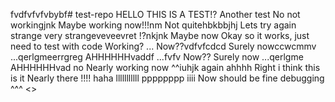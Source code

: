 fvdfvfvfvbybf# test-repo
HELLO THIS IS A TEST!?
Another test
No not workingjnk
Maybe working now!!!nm
Not quitehbkbbjhj
Lets try again
strange
very strangeveveevret
!?nkjnk
Maybe now
Okay so it works, just need to test with code
Working?
...
Now??vdfvfcdcd
Surely nowccwcmmv
...qerlgmeerrgreg
AHHHHHHvaddf
...fvfv
Now??
Surely now
...qerlgme
AHHHHHHvad
no
Nearly working now
^^iuhjk
again
ahhhh
Right i think this is it
Nearly there
!!!!
haha
lllllllllll
pppppppp
iiii
Now should be fine
debugging
^^^
<>
